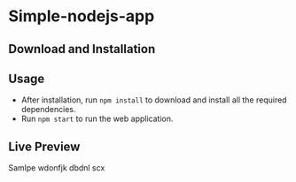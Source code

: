 # Simple-nodejs-app


## Download and Installation


## Usage

- After installation, run ```npm install``` to download and install all the required dependencies.
- Run ```npm start``` to run the web application.

## Live Preview

Samlpe wdonfjk dbdnl scx